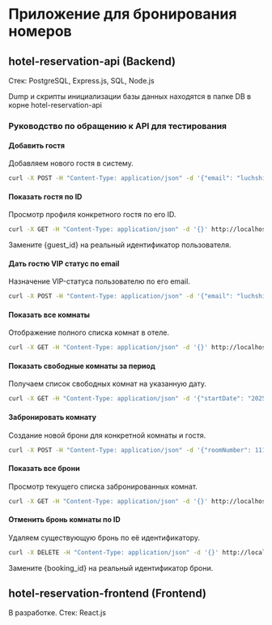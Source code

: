 # Приложение для бронирования номеров

## hotel-reservation-api (Backend)

Стек: PostgreSQL, Express.js, SQL, Node.js

Dump и скрипты инициализации базы данных находятся в папке DB в корне hotel-reservation-api

### Руководство по обращению к API для тестирования

#### Добавить гостя

Добавляем нового гостя в систему.

```bash
curl -X POST -H "Content-Type: application/json" -d '{"email": "luchshiy.kondidat@example.com", "firstName": "Лучший", "lastName": "Кондидат"}' http://localhost:3000/api/users/register
```

#### Показать гостя по ID

Просмотр профиля конкретного гостя по его ID.
```bash
curl -X GET -H "Content-Type: application/json" -d '{}' http://localhost:3000/api/users/{guest_id}
```
Замените {guest_id} на реальный идентификатор пользователя.

#### Дать гостю VIP статус по email

Назначение VIP-статуса пользователю по его email.
```bash
curl -X POST -H "Content-Type: application/json" -d '{"email": "luchshiy.kondidat@example.com", "isVip": true}' http://localhost:3000/api/users/patchvip
```
#### Показать все комнаты

Отображение полного списка комнат в отеле.
```bash
curl -X GET -H "Content-Type: application/json" -d '{}' http://localhost:3000/api/rooms
```
#### Показать свободные комнаты за период

Получаем список свободных комнат на указанную дату.
```bash
curl -X GET -H "Content-Type: application/json" -d '{"startDate": "2025-05-01", "endDate": "2025-05-02"}' http://localhost:3000/api/rooms/available
```
#### Забронировать комнату

Создание новой брони для конкретной комнаты и гостя.
```bash
curl -X POST -H "Content-Type: application/json" -d '{"roomNumber": 111, "startDate": "2025-05-01", "endDate": "2025-05-02", "clientId": 2}' http://localhost:3000/api/bookings/postbrok
```
#### Показать все брони

Просмотр текущего списка забронированных комнат.
```bash
curl -X GET -H "Content-Type: application/json" -d '{}' http://localhost:3000/api/bookings/getall
```
#### Отменить бронь комнаты по ID

Удаляем существующую бронь по её идентификатору.
```bash
curl -X DELETE -H "Content-Type: application/json" -d '{}' http://localhost:3000/api/bookings/{booking_id}
```
Замените {booking_id} на реальный идентификатор брони.

## hotel-reservation-frontend (Frontend) 
В разработке.
Стек: React.js
